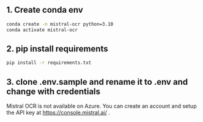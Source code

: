 ## 1. Create conda env

```bash
conda create -n mistral-ocr python=3.10
conda activate mistral-ocr
```

## 2. pip install requirements
```bash
pip install -r requirements.txt
```

## 3. clone .env.sample and rename it to .env and change with credentials

Mistral OCR is not available on Azure. You can create an account and setup the API key at https://console.mistral.ai/ .